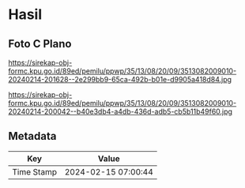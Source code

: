 # Hasil

## Foto C Plano

https://sirekap-obj-formc.kpu.go.id/89ed/pemilu/ppwp/35/13/08/20/09/3513082009010-20240214-201628--2e299bb9-65ca-492b-b01e-d9905a418d84.jpg

https://sirekap-obj-formc.kpu.go.id/89ed/pemilu/ppwp/35/13/08/20/09/3513082009010-20240214-200042--b40e3db4-a4db-436d-adb5-cb5b11b49f60.jpg


## Metadata

| Key        | Value               |
| ---------- | ------------------- |
| Time Stamp | 2024-02-15 07:00:44 |



